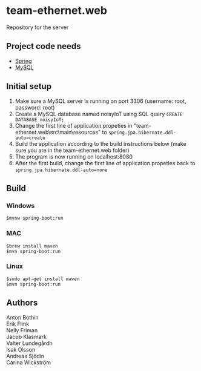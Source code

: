 # team-ethernet.web
Repository for the server

## Project code needs
* [Spring](https://start.spring.io/)
* [MySQL](https://dev.mysql.com/downloads/)

## Initial setup
1. Make sure a MySQL server is running on port 3306 (username: root, password: root)
2. Create a MySQL database named noisyIoT using SQL query `CREATE DATABASE noisyIoT;`
3. Change the first line of application.propeties in "team-ethernet.web\src\main\resources\" to `spring.jpa.hibernate.ddl-auto=create`
4. Build the application according to the build instructions below (make sure you are in the team-ethernet.web folder)
5. The program is now running on localhost:8080
6. After the first build, change the first line of application.propeties back to `spring.jpa.hibernate.ddl-auto=none`

## Build

### Windows
```
$mvnw spring-boot:run
```
### MAC
```
$brew install maven
$mvn spring-boot:run
```
### Linux
```
$sudo apt-get install maven
$mvn spring-boot:run
```
## Authors
Anton Bothin  
Erik Flink  
Nelly Friman  
Jacob Klasmark  
Valter Lundegårdh  
Isak Olsson  
Andreas Sjödin  
Carina Wickström
